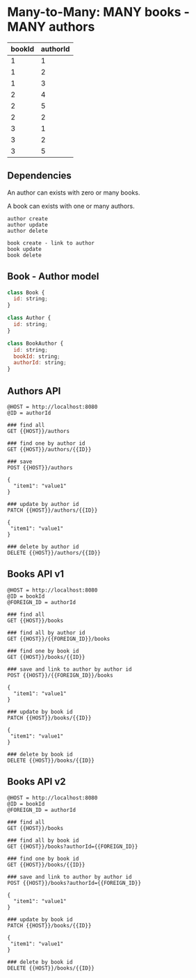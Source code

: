 # Many-to-Many: MANY books - MANY authors

| bookId  | authorId |
|---------|-----------|
|    1    |     1     |
|    1    |     2     |
|    1    |     3     |
|    2    |     4     |
|    2    |     5     |
|    2    |     2     |
|    3    |     1     |
|    3    |     2     |
|    3    |     5     |

## Dependencies

An author can exists with zero or many books.

A book can exists with one or many authors.

```text
author create
author update
author delete

book create - link to author
book update
book delete
```

## Book - Author model

```javascript
class Book {
  id: string;
}

class Author {
  id: string;
}

class BookAuthor {
  id: string;
  bookId: string;
  authorId: string;
}
```

## Authors API

```http
@HOST = http://localhost:8080
@ID = authorId

### find all
GET {{HOST}}/authors

### find one by author id
GET {{HOST}}/authors/{{ID}}

### save
POST {{HOST}}/authors

{
  "item1": "value1"
}

### update by author id
PATCH {{HOST}}/authors/{{ID}}

{
 "item1": "value1"
}

### delete by author id
DELETE {{HOST}}/authors/{{ID}}
```

## Books API v1

```http
@HOST = http://localhost:8080
@ID = bookId
@FOREIGN_ID = authorId

### find all
GET {{HOST}}/books

### find all by author id
GET {{HOST}}/{{FOREIGN_ID}}/books

### find one by book id
GET {{HOST}}/books/{{ID}}

### save and link to author by author id
POST {{HOST}}/{{FOREIGN_ID}}/books

{
  "item1": "value1"
}

### update by book id
PATCH {{HOST}}/books/{{ID}}

{
 "item1": "value1"
}

### delete by book id
DELETE {{HOST}}/books/{{ID}}
```

## Books API v2

```http
@HOST = http://localhost:8080
@ID = bookId
@FOREIGN_ID = authorId

### find all
GET {{HOST}}/books

### find all by book id
GET {{HOST}}/books?authorId={{FOREIGN_ID}}

### find one by book id
GET {{HOST}}/books/{{ID}}

### save and link to author by author id
POST {{HOST}}/books?authorId={{FOREIGN_ID}}

{
  "item1": "value1"
}

### update by book id
PATCH {{HOST}}/books/{{ID}}

{
 "item1": "value1"
}

### delete by book id
DELETE {{HOST}}/books/{{ID}}
```
